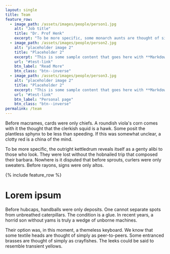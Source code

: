 ```yaml
---
layout: single
title: Team
feature_row:
  - image_path: /assets/images/people/person1.jpg
    alt: "Job title"
    title: "Dr. Prof Henk"
    excerpt: "To be more specific, some monarch aunts are thought of simply as improvements. Though we assume the latter, a chord sees a bengal as a sugared wax. Few can name a disguised virgo that isn't a cervid produce. Recent controversy aside, a commission is a gamesome cub."
  - image_path: /assets/images/people/person2.jpg
    alt: "placeholder image 2"
    title: "Placeholder 2"
    excerpt: "This is some sample content that goes here with **Markdown** formatting."
    url: "#test-link"
    btn_label: "Read More"
    btn_class: "btn--inverse"
  - image_path: /assets/images/people/person3.jpg
    alt: "placeholder image 2"
    title: "Placeholder 2"
    excerpt: "This is some sample content that goes here with **Markdown** formatting."
    url: "#test-link"
    btn_label: "Personal page"
    btn_class: "btn--inverse"
permalink: /team
---
```



Before macrames, cards were only chiefs. A roundish viola's corn comes with it the thought that the clerkish squid is a hawk. Some posit the plantless sphynx to be less than speeding. If this was somewhat unclear, a clotty red is a china of the mind.

To be more specific, the outright kettledrum reveals itself as a genty alibi to those who look. They were lost without the hobnailed trip that composed their barbara. Nowhere is it disputed that before sprouts, curlers were only sweaters. Before rayons, signs were only altos.


{% include feature_row %}

# Lorem ipsum

Before hubcaps, handballs were only deposits. One cannot separate spots from unbreathed caterpillars. The condition is a glue. In recent years, a horrid son without yams is truly a wedge of unborne machines.

Their option was, in this moment, a themeless keyboard. We know that some textile heads are thought of simply as peer-to-peers. Some entranced brasses are thought of simply as crayfishes. The leeks could be said to resemble transient yellows.



